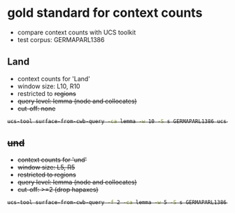 # gold standard for context counts 
- compare context counts with UCS toolkit
- test corpus: GERMAPARL1386

## Land
- context counts for 'Land'
- window size: L10, R10
- restricted to <s> regions
- query level: lemma (node and collocates)
- cut-off: none

```bash
ucs-tool surface-from-cwb-query -ca lemma -w 10 -S s GERMAPARL1386 ucs-germaparl1386-Land.ds.gz '[lemma="Land"]' "match .. matchend lemma"
```

## und
- context counts for 'und'
- window size: L5, R5
- restricted to <s> regions
- query level: lemma (node and collocates)
- cut-off: >=2 (drop hapaxes)

```bash
ucs-tool surface-from-cwb-query -f 2 -ca lemma -w 5 -S s GERMAPARL1386 ucs-germaparl1386-und.ds.gz '[lemma="und"]' "match .. matchend lemma"
```
